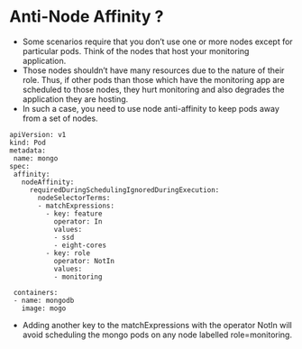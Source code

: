 # Anti-Node Affinity ?

- Some scenarios require that you don’t use one or more nodes except for particular pods. Think of the nodes that host your monitoring application.
- Those nodes shouldn’t have many resources due to the nature of their role. Thus, if other pods than those which have the monitoring app are scheduled to those nodes, they hurt monitoring and also degrades the application they are hosting.
- In such a case, you need to use node anti-affinity to keep pods away from a set of nodes.

```
apiVersion: v1
kind: Pod
metadata:
 name: mongo
spec:
 affinity:
   nodeAffinity:
     requiredDuringSchedulingIgnoredDuringExecution:
       nodeSelectorTerms:
       - matchExpressions:
         - key: feature
           operator: In
           values:
           - ssd
           - eight-cores
         - key: role
           operator: NotIn
           values:
           - monitoring

 containers:
 - name: mongodb
   image: mogo
```

- Adding another key to the matchExpressions with the operator NotIn will avoid scheduling the mongo pods on any node labelled role=monitoring.
